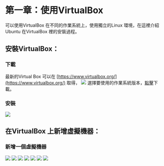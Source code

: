 # 第一章：使用VirtualBox

可以使用VirtualBox 在不同的作業系統上，使用獨立的Linux 環境，在這裡介紹Ubuntu 在VirtualBox 裡的安裝過程。


## 安裝VirtualBox：

### 下載


最新的Virtual Box 可以在 [https://www.virtualbox.org/](https://www.virtualbox.org/) 取得，
![](00.PNG)
選擇要使用的作業系統版本，[點擊](http://download.virtualbox.org/virtualbox/5.1.8/VirtualBox-5.1.8-111374-Win.exe)下載。

### 安裝

![](01.PNG)

## 在VirtualBox 上新增虛擬機器：

### 新增一個虛擬機器
![](06.PNG)
![](07.PNG)
![](08.PNG)
![](09.PNG)
![](10.PNG)
![](11.PNG)
![](12.PNG)
